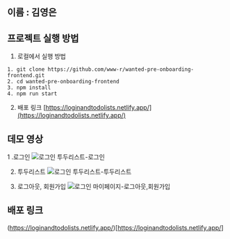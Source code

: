 
## 이름 : 김영은 

## 프로젝트 실행 방법

  1. 로컬에서 실행 방법
  ```
  1. git clone https://github.com/www-r/wanted-pre-onboarding-frontend.git
  2. cd wanted-pre-onboarding-frontend
  3. npm install
  4. npm run start
  ```
  2. 배포 링크 
  [https://loginandtodolists.netlify.app/](https://loginandtodolists.netlify.app/)

## 데모 영상 

  1 .로그인
![로그인 투두리스트-로그인](https://github.com/www-r/wanted-pre-onboarding-frontend/assets/117294002/5c32761e-fb7e-40fd-b5fb-66110381f1ec)

  2. 투두리스트 
![로그인 투두리스트-투두리스트](https://github.com/www-r/wanted-pre-onboarding-frontend/assets/117294002/5f681208-c559-45ce-94f9-77308d53e145)

  3. 로그아웃, 회원가입
![로그인 마이페이지-로그아웃,회원가입](https://github.com/www-r/wanted-pre-onboarding-frontend/assets/117294002/718f4af0-8892-4f70-a255-66b0de2e1bd5)

## 배포 링크 
(https://loginandtodolists.netlify.app/)[https://loginandtodolists.netlify.app/]


## 

